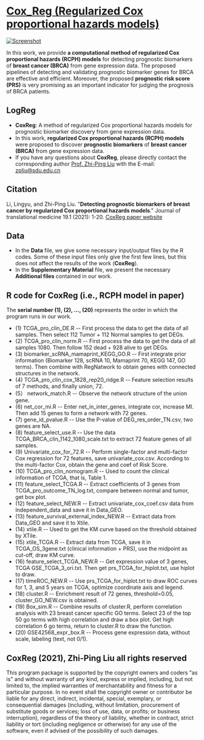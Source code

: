 # [Cox_Reg (Regularized Cox proportional hazards models)](https://github.com/zpliulab/CoxReg)

[![Screenshot](https://media.springernature.com/lw685/springer-static/image/art%3A10.1186%2Fs12967-021-03180-y/MediaObjects/12967_2021_3180_Fig1_HTML.png?as=webphttps://media.springernature.com/lw685/springer-static/image/art%3A10.1186%2Fs12967-021-03180-y/MediaObjects/12967_2021_3180_Fig1_HTML.png?as=webp)](https://doi.org/10.1186/s12967-021-03180-y)

In this work, we provide **a computational method of regularized Cox proportional hazards (RCPH) models** for detecting prognostic biomarkers of **breast cancer (BRCA)** from gene expression data. The proposed pipelines of detecting and validating prognostic biomarker genes for BRCA are effective and efficient. Moreover, the proposed **prognostic risk score (PRS)** is very promising as an important indicator for judging the prognosis of BRCA patients.

## LogReg
<!--START_SECTION:news-->
* **CoxReg**: A method of regularized Cox proportional hazards models for prognostic biomarker discovery from gene expression data. 
* In this work, **regularized Cox proportional hazards (RCPH) models** were proposed to discover **prognostic biomarkers** of **breast cancer (BRCA)** from gene expression data.  
* If you have any questions about **CoxReg**, please directly contact the corresponding author [Prof. Zhi-Ping Liu](https://scholar.google.com/citations?user=zkBXb_kAAAAJ&hl=zh-CN&oi=ao) with the E-mail: zpliu@sdu.edu.cn
<!--END_SECTION:news-->


## Citation
Li, Lingyu, and Zhi-Ping Liu. "**Detecting prognostic biomarkers of breast cancer by regularized Cox proportional hazards models**." Journal of translational medicine 19.1 (2021): 1-20. [CoxReg paper website](https://doi.org/10.1186/s12967-021-03180-y)


## Data
<!--START_SECTION:news-->
* In the **Data** file, we give some necessary input/output files by the R codes. Some of these input files only give the first few lines, but this does not affect the results of the work (**CoxReg**).
* In the **Supplementary Material** file, we present the necessary **Additional files** contained in our work. 
<!--END_SECTION:news-->


## R code for CoxReg (i.e., RCPH model in paper)
The **serial number (1), (2), ..., (20)** represents the order in which the program runs in our work. 
<!--START_SECTION:news-->
* (1) TCGA_pro_clin_DE.R  --  First process the data to get the data of all samples. Then select 112 Tumor + 112 Normal samples to get DEGs.
* (2) TCGA_pro_clin_norm.R -- First process the data to get the data of all samples 1080. Then follow 152 dead + 928 alive to get DEGs.
* (3) biomarker_scRNA_mamaprint_KEGG_GO.R -- First integrate prior information (Biomarker 128, scRNA 10, Mamaprint 70, KEGG 147, GO terms). Then combine with RegNatwork to obtain genes with connected structures in the network.
* (4) TCGA_pro_clin_cox_1828_rep20_ridge.R -- Feature selection results of 7 methods, and finally union, 72.
* (5） network_match.R -- Observe the network structure of the union gene.
* (6) net_cor_mi.R -- Enter net_in_inter_genes, integrate cor, increase MI. Then add 15 genes to form a network with 72 genes.
* (7) gene_id_pvalue.R -- Use the P-value of DEG_res_order_TN.csv, two genes are NA.
* (8) feature_select_use.R -- Use the data TCGA_BRCA_clin_1142_1080_scale.txt to extract 72 feature genes of all samples.
* (9) Univariate_cox_for_72.R -- Perform single-factor and multi-factor Cox regression for 72 features, save univariate_cox.csv. According to the multi-factor Cox, obtain the gene and coef of Risk Score.
* (10) TCGA_pro_clin_nomogram.R -- Used to count the clinical information of TCGA, that is, Table 1.
* (11) feature_select_TCGA.R -- Extract coefficients of 3 genes from TCGA_pro_outcome_TN_log.txt, compare between normal and tumor, get box plot.
* (12) feature_select_NEW.R -- Extract univariate_cox_coef.csv data from Independent_data and save it in Data_GEO.
* (13) feature_survival_external_index_NEW.R -- Extract data from Data_GEO and save it to Xtile.
* (14) xtile.R -- Used to get the KM curve based on the threshold obtained by XTile.
* (15) xtile_TCGA.R -- Extract data from TCGA, save it in TCGA_OS_3gene.txt (clinical information + PRS), use the midpoint as cut-off, draw KM curve.
* (16) feature_select_TCGA_NEW.R -- Get expression value of 3 genes, TCGA GSE_TCGA_3_ori.txt. Then get prs_TCGA_for_hiplot.txt, use hiplot to draw.
* (17) timeROC_NEW.R -- Use prs_TCGA_for_hiplot.txt to draw ROC curves for 1, 3, and 5 years on TCGA, optimize coordinate axis and legend.
* (18) cluster.R -- Enrichment result of 72 genes, threshold=0.05, cluster_GO_NEW.csv is obtained.
* (19) Box_sim.R -- Combine results of cluster.R, perform correlation analysis with 23 breast cancer specific GO terms. Select 23 of the top 50 go terms with high correlation and draw a box plot. Get high correlation 6 go terms, return to cluster.R to draw the function.
* (20) GSE42568_expr_box.R -- Process gene expression data, without scale, labeling (text, not 0/1).
<!--END_SECTION:news-->


## CoxReg (2021), Zhi-Ping Liu all rights reserved
This program package is supported by the copyright owners and coders "as is" and without warranty of any kind, express or implied, including, but not limited to, the implied warranties of merchantability and fitness for a particular purpose. In no event shall the copyright owner or contributor be liable for any direct, indirect, incidental, special, exemplary, or consequential damages (including, without limitation, procurement of substitute goods or services; loss of use, data, or profits; or business interruption), regardless of the theory of liability, whether in contract, strict liability or tort (including negligence or otherwise) for any use of the software, even if advised of the possibility of such damages.
